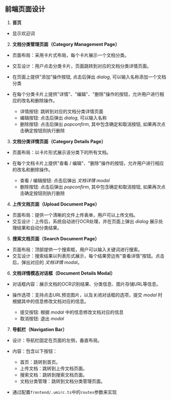 ## 前端页面设计

1. **首页**

  - 显示欢迎词

2. **文档分类管理页面（Category Management Page）**

  - 页面布局：采用卡片式布局，每个卡片展示一个文档分类。
  - 交互设计：用户点击分类卡片，页面跳转到对应的文档分类详情页面。
  - 在页面上提供"添加"操作按钮, 点击后弹出 _dialog_, 可以输入名称添加一个文档分类
  - 在每个分类卡片上提供"详情"、"编辑"、"删除"操作的按钮，允许用户进行相应的改名和删除操作。

    - 详情按钮: 跳转到对应的文档分类详情页面
    - 编辑按钮: 点击后弹出 _dialog_, 可以输入名称
    - 删除按钮: 点击后弹出 _popconfirm_, 其中包含确定和取消按钮, 如果再次点击确定按钮则执行删除

3. **文档分类详情页面（Category Details Page）**

  - 页面布局：以卡片形式展示该分类下的所有文档。
  - 在每个文档卡片上提供"查看 / 编辑"、"删除"操作的按钮，允许用户进行相应的改名和删除操作。

    - 查看 / 编辑按钮: 点击后弹出 _文档详情 modal_
    - 删除按钮: 点击后弹出 _popconfirm_, 其中包含确定和取消按钮, 如果再次点击确定按钮则执行删除

4. **上传文档页面（Upload Document Page）**

  - 页面布局：提供一个清晰的文件上传表单，用户可以上传文档。
  - 交互设计：上传后，系统自动进行OCR处理，并在页面上弹出 _dialog_ 展示处理结果和自动分类结果。

5. **搜索文档页面（Search Document Page）**

  - 页面布局：顶部提供一个搜索框，用户可以输入关键词进行搜索。
  - 交互设计：搜索结果以列表形式展示，每个结果旁边有"查看详情"按钮。点击后，弹出对应的 _文档详情 modal_。

6. **文档详情模态对话框（Document Details Modal）**

  - 对话框内容：展示文档的OCR识别结果、分类信息、图片存储URL等信息。
  - 操作选项：支持点击URL预览图片，以及关闭对话框的选项，提交 _modal_ 时根据其中的信息修改文档对应的信息。

    - 提交按钮: 根据 _modal_ 中的信息修改文档对应的信息
    - 取消按钮: 退出 _modal_

7. **导航栏（Navigation Bar）**

  - 设计：导航栏固定在页面的左侧，垂直布局。
  - 内容：包含以下按钮：

    - 首页：跳转到首页。 
    - 上传文档：跳转到上传文档页面。
    - 搜索文档：跳转到搜索文档页面。
    - 文档分类管理：跳转到文档分类管理页面。

  - 通过配置`frontend/.umirc.ts`中的`routes`参数来实现
